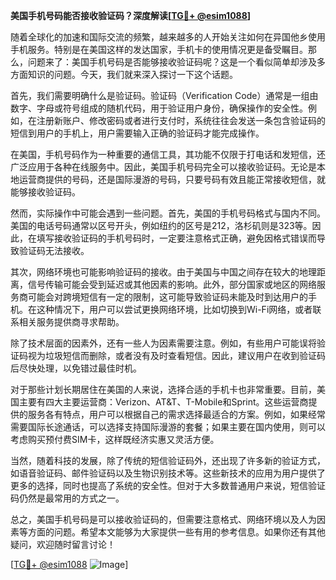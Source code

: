 **美国手机号码能否接收验证码？深度解读[[TG💪+ @esim1088](https://t.me/s/esim1088)]**

随着全球化的加速和国际交流的频繁，越来越多的人开始关注如何在异国他乡使用手机服务。特别是在美国这样的发达国家，手机卡的使用情况更是备受瞩目。那么，问题来了：美国手机号码是否能够接收验证码呢？这是一个看似简单却涉及多方面知识的问题。今天，我们就来深入探讨一下这个话题。

首先，我们需要明确什么是验证码。验证码（Verification Code）通常是一组由数字、字母或符号组成的随机代码，用于验证用户身份，确保操作的安全性。例如，在注册新账户、修改密码或者进行支付时，系统往往会发送一条包含验证码的短信到用户的手机上，用户需要输入正确的验证码才能完成操作。

在美国，手机号码作为一种重要的通信工具，其功能不仅限于打电话和发短信，还广泛应用于各种在线服务中。因此，美国手机号码完全可以接收验证码。无论是本地运营商提供的号码，还是国际漫游的号码，只要号码有效且能正常接收短信，就能够接收验证码。

然而，实际操作中可能会遇到一些问题。首先，美国的手机号码格式与国内不同。美国的电话号码通常以区号开头，例如纽约的区号是212，洛杉矶则是323等。因此，在填写接收验证码的手机号码时，一定要注意格式正确，避免因格式错误而导致验证码无法接收。

其次，网络环境也可能影响验证码的接收。由于美国与中国之间存在较大的地理距离，信号传输可能会受到延迟或其他因素的影响。此外，部分国家或地区的网络服务商可能会对跨境短信有一定的限制，这可能导致验证码未能及时到达用户的手机。在这种情况下，用户可以尝试更换网络环境，比如切换到Wi-Fi网络，或者联系相关服务提供商寻求帮助。

除了技术层面的因素外，还有一些人为因素需要注意。例如，有些用户可能误将验证码视为垃圾短信而删除，或者没有及时查看短信。因此，建议用户在收到验证码后尽快处理，以免错过最佳时机。

对于那些计划长期居住在美国的人来说，选择合适的手机卡也非常重要。目前，美国主要有四大主要运营商：Verizon、AT&T、T-Mobile和Sprint。这些运营商提供的服务各有特点，用户可以根据自己的需求选择最适合的方案。例如，如果经常需要国际长途通话，可以选择支持国际漫游的套餐；如果主要在国内使用，则可以考虑购买预付费SIM卡，这样既经济实惠又灵活方便。

当然，随着科技的发展，除了传统的短信验证码外，还出现了许多新的验证方式，如语音验证码、邮件验证码以及生物识别技术等。这些新技术的应用为用户提供了更多的选择，同时也提高了系统的安全性。但对于大多数普通用户来说，短信验证码仍然是最常用的方式之一。

总之，美国手机号码是可以接收验证码的，但需要注意格式、网络环境以及人为因素等方面的问题。希望本文能够为大家提供一些有用的参考信息。如果你还有其他疑问，欢迎随时留言讨论！

[[TG💪+ @esim1088](https://t.me/s/esim1088) ![Image](https://i.postimg.cc/4NQfJmqS/Snipaste-2025-05-13-00-14-12.png)]
